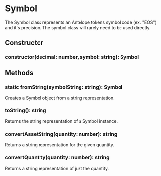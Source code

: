 # Symbol

The Symbol class represents an Antelope tokens symbol code (ex. "EOS") and it's precision.  The symbol class will rarely need to be used directly.

## Constructor
### constructor(decimal: number, symbol: string): Symbol

## Methods
### static fromString(symbolString: string): Symbol

Creates a Symbol object from a string representation.

### toString(): string

Returns the string representation of a Symbol instance.

### convertAssetString(quantity: number): string

Returns a string representation for the given quantity.

### convertQuantity(quantity: number): string

Returns a string representation of just the quantity.

